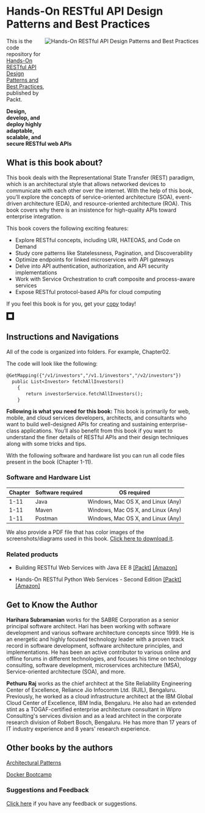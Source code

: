 # Hands-On RESTful API Design Patterns and Best Practices

<a href="https://www.packtpub.com/application-development/hands-restful-api-design-patterns-and-best-practices?utm_source=github&utm_medium=repository&utm_campaign=9781788992664 "><img src="https://d1ldz4te4covpm.cloudfront.net/sites/default/files/imagecache/ppv4_main_book_cover/B10006_0.png" alt="Hands-On RESTful API Design Patterns and Best Practices" height="256px" align="right"></a>

This is the code repository for [Hands-On RESTful API Design Patterns and Best Practices](https://www.packtpub.com/application-development/hands-restful-api-design-patterns-and-best-practices?utm_source=github&utm_medium=repository&utm_campaign=9781788992664 ), published by Packt.

**Design, develop, and deploy highly adaptable, scalable, and secure RESTful web APIs**

## What is this book about?
This book deals with the Representational State Transfer (REST) paradigm, which is an architectural style that allows networked devices to communicate with each other over the internet. With the help of this book, you’ll explore the concepts of service-oriented architecture (SOA), event-driven architecture (EDA), and resource-oriented architecture (ROA). This book covers why there is an insistence for high-quality APIs toward enterprise integration.

This book covers the following exciting features:
* Explore RESTful concepts, including URI, HATEOAS, and Code on Demand 
* Study core patterns like Statelessness, Pagination, and Discoverability 
* Optimize endpoints for linked microservices with API gateways 
* Delve into API authentication, authorization, and API security implementations 
* Work with Service Orchestration to craft composite and process-aware services 
* Expose RESTful protocol-based APIs for cloud computing 

If you feel this book is for you, get your [copy](https://www.amazon.com/dp/1788992660) today!

<a href="https://www.packtpub.com/?utm_source=github&utm_medium=banner&utm_campaign=GitHubBanner"><img src="https://raw.githubusercontent.com/PacktPublishing/GitHub/master/GitHub.png" 
alt="https://www.packtpub.com/" border="5" /></a>

## Instructions and Navigations
All of the code is organized into folders. For example, Chapter02.

The code will look like the following:
```
@GetMapping({"/v1/investors","/v1.1/investors","/v2/investors"})
  public List<Investor> fetchAllInvestors()
    {
       return investorService.fetchAllInvestors();
    }
```

**Following is what you need for this book:**
This book is primarily for web, mobile, and cloud services developers, architects, and consultants who want to build well-designed APIs for creating and sustaining enterprise-class applications. You’ll also benefit from this book if you want to understand the finer details of RESTful APIs and their design techniques along with some tricks and tips.

With the following software and hardware list you can run all code files present in the book (Chapter 1-11).
### Software and Hardware List
| Chapter  | Software required | OS required                        |
| -------- | ----------------- | ---------------------------------- |
| 1-11     | Java              | Windows, Mac OS X, and Linux (Any) |
| 1-11     | Maven             | Windows, Mac OS X, and Linux (Any) |
| 1-11     | Postman           | Windows, Mac OS X, and Linux (Any) |


We also provide a PDF file that has color images of the screenshots/diagrams used in this book. [Click here to download it]().

### Related products
* Building RESTful Web Services with Java EE 8 [[Packt]](https://www.packtpub.com/application-development/building-restful-web-services-java-ee-8?utm_source=github&utm_medium=repository&utm_campaign=9781789532883 ) [[Amazon]](https://www.amazon.com/dp/1789532884)

* Hands-On RESTful Python Web Services - Second Edition [[Packt]](https://www.packtpub.com/application-development/hands-restful-python-web-services-second-edition?utm_source=github&utm_medium=repository&utm_campaign=9781789532227 ) [[Amazon]](https://www.amazon.com/dp/1789532221)


## Get to Know the Author
**Harihara Subramanian**
works for the SABRE Corporation as a senior principal software architect. Hari has been working with software development and various software architecture concepts since 1999. He is an energetic and highly focused technology leader with a proven track record in software development, software architecture principles, and implementations. He has been an active contributor to various online and offline forums in different technologies, and focuses his time on technology consulting, software development, microservices architecture (MSA), Service-oriented architecture (SOA), and more.

**Pethuru Raj**
works as the chief architect at the Site Reliability Engineering Center of Excellence, Reliance Jio Infocomm Ltd. (RJIL), Bengaluru. Previously, he worked as a cloud infrastructure architect at the IBM Global Cloud Center of Excellence, IBM India, Bengaluru. He also had an extended stint as a TOGAF-certified enterprise architecture consultant in Wipro Consulting's services division and as a lead architect in the corporate research division of Robert Bosch, Bengaluru. He has more than 17 years of IT industry experience and 8 years' research experience.


## Other books by the authors
[Architectural Patterns](https://www.packtpub.com/application-development/architectural-patterns?utm_source=github&utm_medium=repository&utm_campaign=9781787287495 )

[Docker Bootcamp](https://www.packtpub.com/virtualization-and-cloud/docker-bootcamp?utm_source=github&utm_medium=repository&utm_campaign=9781787286986 )


### Suggestions and Feedback
[Click here](https://docs.google.com/forms/d/e/1FAIpQLSdy7dATC6QmEL81FIUuymZ0Wy9vH1jHkvpY57OiMeKGqib_Ow/viewform) if you have any feedback or suggestions.
